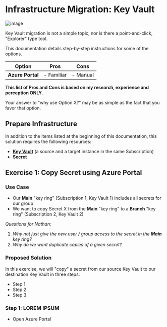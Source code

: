 # Infrastructure Migration: Key Vault

![image](https://user-images.githubusercontent.com/44923999/211107896-768da90e-2e3b-4124-809e-9773c5cd18bd.png)

Key Vault migration is not a simple topic, nor is there a point-and-click, "Explorer" type tool.

This documentation details step-by-step instructions for some of the options.

| Option           | Pros       | Cons     |
| ---------------- | ---------- | -------- |
| **Azure Portal** | - Familiar | - Manual |

**This list of Pros and Cons is based on my research, experience and perception ONLY.**

Your answer to "why use Option X?" may be as simple as the fact that you favor that option.

## Prepare Infrastructure

In addition to the items listed at the beginning of this documentation, this solution requires the following resources:

* [**Key Vault**](https://learn.microsoft.com/en-us/azure/key-vault/) (a source and a target instance in the same Subscription)
* [**Secret**](https://learn.microsoft.com/en-us/azure/key-vault/secrets)

## Exercise 1: Copy Secret using Azure Portal

### Use Case

* Our **Main** "key ring" (Subscription 1, Key Vault 1) includes all secrets for our group
* We want to copy Secret X from the **Main** "key ring" to a **Branch** "key ring" (Subscription 2, Key Vault 2)

*Questions for Nathan:*

1) *Why not just give the new user / group access to the secret in the **Main** key ring?*
2) *Why do we want duplicate copies of a given secret?* 

### Proposed Solution

In this exercise, we will "copy" a secret from our source Key Vault to our destination Key Vault in three steps:

* Step 1
* Step 2
* Step 3

### Step 1: LOREM IPSUM

* Open Azure Portal
